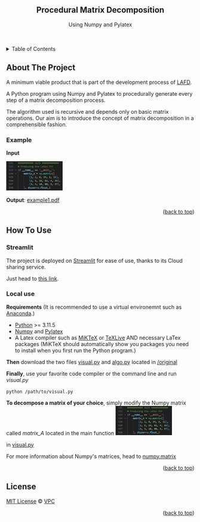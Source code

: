 <!-- Improved compatibility of back to top link: See: https://github.com/othneildrew/Best-README-Template/pull/73 -->
<a name="readme-top"></a>
<!--
*** Thanks for checking out the Best-README-Template. If you have a suggestion
*** that would make this better, please fork the repo and create a pull request
*** or simply open an issue with the tag "enhancement".
*** Don't forget to give the project a star!
*** Thanks again! Now go create something AMAZING! :D
-->



<!-- PROJECT SHIELDS -->
<!--
*** I'm using markdown "reference style" links for readability.
*** Reference links are enclosed in brackets [ ] instead of parentheses ( ).
*** See the bottom of this document for the declaration of the reference variables
*** for contributors-url, forks-url, etc. This is an optional, concise syntax you may use.
*** https://www.markdownguide.org/basic-syntax/#reference-style-links
-->



<!-- PROJECT LOGO -->
<br />
<div align="center">
<!--
  <a href="https://github.com/VinhPhmCng/gdscript-sections">
	<img src="https://raw.githubusercontent.com/VinhPhmCng/gdscript-sections/master/addons/gdscript_sections/logo.png" alt="Logo">
  </a>
-->

<h2 align="center">Procedural Matrix Decomposition</h3>

  <p align="center">
	Using Numpy and Pylatex
	<br />
	<br />
	<br />
</p>
</div>



<!-- TABLE OF CONTENTS -->
<details>
  <summary>Table of Contents</summary>
  <ol>
	<li><a href="#about-the-project">About The Project</a></li>
	<li><a href="#how-to-use">How To Use</a></li>
	<li><a href="#license">License</a></li>
  </ol>
</details>



<!-- ABOUT THE PROJECT -->
## About The Project

A minimum viable product that is part of the development process of [LAFD](https://github.com/VinhPhmCng/LAFD).

A Python program using Numpy and Pylatex to procedurally generate every step of a matrix decomposition process.

The algorithm used is recursive and depends only on basic matrix operations.
Our aim is to introduce the concept of matrix decomposition in a comprehensible fashion.

### Example
**Input**

<img src="https://raw.githubusercontent.com/VinhPhmCng/procedural-matrix-decomposition/main/images/matrix_A.png" alt="matrix_A" width="30%">

**Output**: [example1.pdf](/examples/example1.pdf)

<p align="right">(<a href="#readme-top">back to top</a>)</p>


<!-- HOW TO USE -->
## How To Use

### Streamlit

The project is deployed on [Streamlit](https://streamlit.io/) for ease of use, thanks to its Cloud sharing service.

Just head to [this link](https://procedural-matrix-decomposition-fuyaf698zxk4emw4uufsfm.streamlit.app/).


### Local use

**Requirements** (It is recommended to use a virtual environemnt such as [Anaconda](https://www.anaconda.com/).)
- [Python](https://www.python.org/) >= 3.11.5
- [Numpy](https://numpy.org/) and [Pylatex](https://jeltef.github.io/PyLaTeX/current/)
- A Latex compiler such as [MiKTeX](https://miktex.org/) or [TeXLive](https://tug.org/texlive/) AND necessary LaTex packages (MiKTeX should automatically show you packages you need to install when you first run the Python program.)

**Then** download the two files [visual.py](/original/visual.py) and [algo.py](/original/algo.py) located in [/original](/original/)

**Finally**, use your favorite code compiler or the command line and run _visual.py_
```shell
python /path/to/visual.py
```

**To decompose a matrix of your choice**, simply modify the Numpy matrix called _matrix\_A_ located in the main function
<img src="https://raw.githubusercontent.com/VinhPhmCng/procedural-matrix-decomposition/main/images/matrix_A.png" alt="matrix_A" width="30%">

in [visual.py](/original/visual.py)

For more information about Numpy's matrices, head to [numpy.matrix](https://numpy.org/doc/stable/reference/generated/numpy.matrix.html)


<p align="right">(<a href="#readme-top">back to top</a>)</p>



<!-- LICENSE -->
## License
[MIT License](LICENSE) © [VPC](https://github.com/VinhPhmCng)


<p align="right">(<a href="#readme-top">back to top</a>)</p>